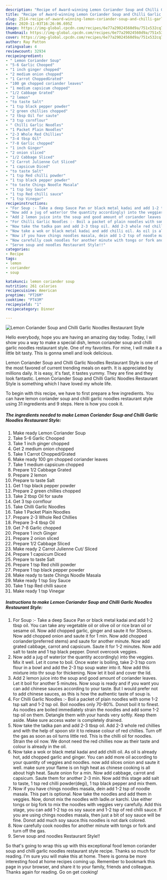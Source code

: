```yaml
---
description: "Recipe of Award-winning Lemon Coriander Soup and Chilli Garlic Noodles Restaurant Style"
title: "Recipe of Award-winning Lemon Coriander Soup and Chilli Garlic Noodles Restaurant Style"
slug: 2514-recipe-of-award-winning-lemon-coriander-soup-and-chilli-garlic-noodles-restaurant-style
date: 2020-11-03T16:26:06.695Z
image: https://img-global.cpcdn.com/recipes/6e77a29024560d9a/751x532cq70/lemon-coriander-soup-and-chilli-garlic-noodles-restaurant-style-recipe-main-photo.jpg
thumbnail: https://img-global.cpcdn.com/recipes/6e77a29024560d9a/751x532cq70/lemon-coriander-soup-and-chilli-garlic-noodles-restaurant-style-recipe-main-photo.jpg
cover: https://img-global.cpcdn.com/recipes/6e77a29024560d9a/751x532cq70/lemon-coriander-soup-and-chilli-garlic-noodles-restaurant-style-recipe-main-photo.jpg
author: Ray Patton
ratingvalue: 4
reviewcount: 32934
recipeingredient:
- " Lemon Coriander Soup"
- "5-6 Garlic Chooped"
- "1 inch ginger chopped"
- "2 medium onion chopped"
- "1 Carrot ChoppedGrated"
- "100 gm chopped coriander leaves"
- "1 medium capsicum chopped"
- "1/2 Cabbage Grated"
- "2 lemon"
- "to taste Salt"
- "1 tsp black pepper powder"
- "2 green chillies chopped"
- "2 tbsp Oil for saute"
- "3 tsp cornflour"
- " Chilli Garlic Noodles"
- "1 Packet Plain Noodles"
- "2-3 Whole Red Chillies"
- "3-4 tbsp Oil"
- "7-8 Garlic chopped"
- "1 inch Ginger"
- "2 onion sliced"
- "1/2 Cabbage Sliced"
- "2 Carrot Julienne Cut Sliced"
- "1 capsicum Diced"
- "to taste Salt"
- "1 tsp Red chilli powder"
- "1 tsp black pepper powder"
- "to taste Chings Noodle Masala"
- "1 tsp Soy Sauce"
- "1 tsp Red chilli sauce"
- "1 tsp Vinegar"
recipeinstructions:
- "For Soup :- Take a deep Sauce Pan or black metal kadai and add 1-2 tbsp oil. You can take any vegetable oil or olive oil or rice bran oil or sesame oil. Now add chopped garlic, ginger and saute it for 30secs. Now add chopped onion and saute it for 1 min. Now add chopped coriander(preferred stems) and saute for another minute. Now add grated cabbage, carrot and capsicum. Saute it for 1-2 minutes. Now add salt to taste and 1 tsp black pepper. Donot overcook veggies."
- "Now add a jug of water(or the quantity accordingly) into the veggies. Mix it well. Let it come to boil. Once water is boiling, take 2-3 tsp corn flour in a bowl and add the 2-3 tsp soup water into it. Now add this mixture into thr soup for thickening. Now let it boil and cover the lid."
- "Add 2 lemon juice into the soup and good amount of coriander leaves. Let it boil for another 5 minutes. Now soup is ready and if you want you can add chinese sauces according to your taste. But I would prefer not to add chinese sauces, as this is how the authentic taste of soup is."
- "For Chilli Garlic Noodles :- Boil a packet of plain noodles with some 1-2 tsp salt and 1-2 tsp oil. Boil noodles only 70-80%. Donot boil it to finest. As noodles are boiled immediately strain the noodles and add some 1-2 tsp oil on them. Detangle them with your hands very softly. Keep them aside. Make sure access water is completely drained."
- "Now take the tadka pan and add 2-3 tbsp oil. Add 2-3 whole red chillies and with the help of spoon stir it to release colour of red chillies. Turn off the gas as soon as oil turns little red. This is the chilli oil for noodles. Strain the oil now. We donot need the red chillies now as their taste and colour is already in the oil."
- "Now take a wok or black metal kadai and add chilli oil. As oil is already hot, add chopped garlic and ginger. You can add more oil according to your quantity of veggies and noodles. now add slices onion and saute it well. make sure your flame is on high heat as chinese cooking is all about high heat. Saute onion for a min. Now add cabbage, carrot and capsicum. Saute them for another 2-3 min. Now add this stage add salt to taste, 1 tsp red chilli powder(degi), 1 tsp black pepper and mix them."
- "Now if you have chings noodles masala, dein add 1-2 tsp of noodle masala. This part is optional. Now take the noodles and add them in veggies. Now, donot mix the noodles with ladle.or karchi. Use either tongs or big fork to mix the noodles with veggies very carefully. Add this stage, you can add 1-2 tsp os soy sauce and 1-2 tsp of red chilli sauce. If you are using chings noodles masala, then just a bit of soy sauce will be fine. Donot add much soy sauce.this noodles is not dark colored."
- "Now carefully cook noodles for another minute with tongs or fork and turn off the gas."
- "Serve soup and noodles Restaurant Style!!"
categories:
- Recipe
tags:
- lemon
- coriander
- soup

katakunci: lemon coriander soup 
nutrition: 261 calories
recipecuisine: American
preptime: "PT26M"
cooktime: "PT43M"
recipeyield: "1"
recipecategory: Dinner

---
```



![Lemon Coriander Soup and Chilli Garlic Noodles Restaurant Style](https://img-global.cpcdn.com/recipes/6e77a29024560d9a/751x532cq70/lemon-coriander-soup-and-chilli-garlic-noodles-restaurant-style-recipe-main-photo.jpg)

Hello everybody, hope you are having an amazing day today. Today, I will show you a way to make a special dish, lemon coriander soup and chilli garlic noodles restaurant style. One of my favorites. For mine, I will make it a little bit tasty. This is gonna smell and look delicious.



Lemon Coriander Soup and Chilli Garlic Noodles Restaurant Style is one of the most favored of current trending meals on earth. It is appreciated by millions daily. It is easy, it's fast, it tastes yummy. They are fine and they look fantastic. Lemon Coriander Soup and Chilli Garlic Noodles Restaurant Style is something which I have loved my whole life.


To begin with this recipe, we have to first prepare a few ingredients. You can have lemon coriander soup and chilli garlic noodles restaurant style using 31 ingredients and 9 steps. Here is how you cook it.

<!--inarticleads1-->

##### The ingredients needed to make Lemon Coriander Soup and Chilli Garlic Noodles Restaurant Style:

1. Make ready  Lemon Coriander Soup
1. Take 5-6 Garlic Chooped
1. Take 1 inch ginger chopped
1. Get 2 medium onion chopped
1. Take 1 Carrot Chopped/Grated
1. Make ready 100 gm chopped coriander leaves
1. Take 1 medium capsicum chopped
1. Prepare 1/2 Cabbage Grated
1. Prepare 2 lemon
1. Prepare to taste Salt
1. Get 1 tsp black pepper powder
1. Prepare 2 green chillies chopped
1. Take 2 tbsp Oil for saute
1. Get 3 tsp cornflour
1. Take  Chilli Garlic Noodles
1. Take 1 Packet Plain Noodles
1. Prepare 2-3 Whole Red Chillies
1. Prepare 3-4 tbsp Oil
1. Get 7-8 Garlic chopped
1. Prepare 1 inch Ginger
1. Prepare 2 onion sliced
1. Prepare 1/2 Cabbage Sliced
1. Make ready 2 Carrot Julienne Cut/ Sliced
1. Prepare 1 capsicum Diced
1. Prepare to taste Salt
1. Prepare 1 tsp Red chilli powder
1. Prepare 1 tsp black pepper powder
1. Make ready to taste Chings Noodle Masala
1. Make ready 1 tsp Soy Sauce
1. Take 1 tsp Red chilli sauce
1. Make ready 1 tsp Vinegar




<!--inarticleads2-->

##### Instructions to make Lemon Coriander Soup and Chilli Garlic Noodles Restaurant Style:

1. For Soup :- Take a deep Sauce Pan or black metal kadai and add 1-2 tbsp oil. You can take any vegetable oil or olive oil or rice bran oil or sesame oil. Now add chopped garlic, ginger and saute it for 30secs. Now add chopped onion and saute it for 1 min. Now add chopped coriander(preferred stems) and saute for another minute. Now add grated cabbage, carrot and capsicum. Saute it for 1-2 minutes. Now add salt to taste and 1 tsp black pepper. Donot overcook veggies.
1. Now add a jug of water(or the quantity accordingly) into the veggies. Mix it well. Let it come to boil. Once water is boiling, take 2-3 tsp corn flour in a bowl and add the 2-3 tsp soup water into it. Now add this mixture into thr soup for thickening. Now let it boil and cover the lid.
1. Add 2 lemon juice into the soup and good amount of coriander leaves. Let it boil for another 5 minutes. Now soup is ready and if you want you can add chinese sauces according to your taste. But I would prefer not to add chinese sauces, as this is how the authentic taste of soup is.
1. For Chilli Garlic Noodles :- Boil a packet of plain noodles with some 1-2 tsp salt and 1-2 tsp oil. Boil noodles only 70-80%. Donot boil it to finest. As noodles are boiled immediately strain the noodles and add some 1-2 tsp oil on them. Detangle them with your hands very softly. Keep them aside. Make sure access water is completely drained.
1. Now take the tadka pan and add 2-3 tbsp oil. Add 2-3 whole red chillies and with the help of spoon stir it to release colour of red chillies. Turn off the gas as soon as oil turns little red. This is the chilli oil for noodles. Strain the oil now. We donot need the red chillies now as their taste and colour is already in the oil.
1. Now take a wok or black metal kadai and add chilli oil. As oil is already hot, add chopped garlic and ginger. You can add more oil according to your quantity of veggies and noodles. now add slices onion and saute it well. make sure your flame is on high heat as chinese cooking is all about high heat. Saute onion for a min. Now add cabbage, carrot and capsicum. Saute them for another 2-3 min. Now add this stage add salt to taste, 1 tsp red chilli powder(degi), 1 tsp black pepper and mix them.
1. Now if you have chings noodles masala, dein add 1-2 tsp of noodle masala. This part is optional. Now take the noodles and add them in veggies. Now, donot mix the noodles with ladle.or karchi. Use either tongs or big fork to mix the noodles with veggies very carefully. Add this stage, you can add 1-2 tsp os soy sauce and 1-2 tsp of red chilli sauce. If you are using chings noodles masala, then just a bit of soy sauce will be fine. Donot add much soy sauce.this noodles is not dark colored.
1. Now carefully cook noodles for another minute with tongs or fork and turn off the gas.
1. Serve soup and noodles Restaurant Style!!




So that's going to wrap this up with this exceptional food lemon coriander soup and chilli garlic noodles restaurant style recipe. Thanks so much for reading. I'm sure you will make this at home. There is gonna be more interesting food at home recipes coming up. Remember to bookmark this page in your browser, and share it to your family, friends and colleague. Thanks again for reading. Go on get cooking!
